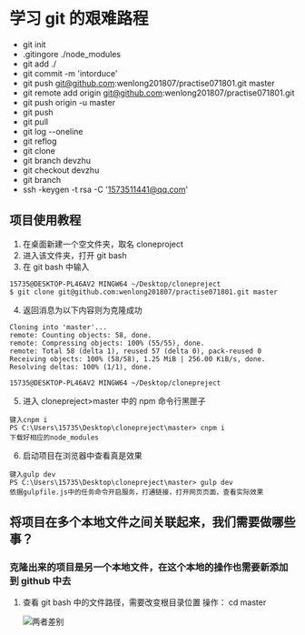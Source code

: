 # 学习 git 的艰难路程

- git init
- .gitingore ./node_modules
- git add ./
- git commit -m 'intorduce'
- git push git@github.com:wenlong201807/practise071801.git master
- git remote add origin git@github.com:wenlong201807/practise071801.git
- git push origin -u master
- git push
- git pull
- git log --oneline
- git reflog
- git clone
- git branch devzhu
- git checkout devzhu
- git branch
- ssh -keygen -t rsa -C '1573511441@qq.com'

## 项目使用教程

1.  在桌面新建一个空文件夹，取名 cloneproject
2.  进入该文件夹，打开 git bash
3.  在 git bash 中输入

```git
15735@DESKTOP-PL46AV2 MINGW64 ~/Desktop/clonepreject
$ git clone git@github.com:wenlong201807/practise071801.git master
```

4.  返回消息为以下内容则为克隆成功

```
Cloning into 'master'...
remote: Counting objects: 58, done.
remote: Compressing objects: 100% (55/55), done.
remote: Total 58 (delta 1), reused 57 (delta 0), pack-reused 0
Receiving objects: 100% (58/58), 1.25 MiB | 256.00 KiB/s, done.
Resolving deltas: 100% (1/1), done.

15735@DESKTOP-PL46AV2 MINGW64 ~/Desktop/clonepreject
```

5.  进入 clonepreject>master 中的 npm 命令行黑匣子

```
键入cnpm i
PS C:\Users\15735\Desktop\clonepreject\master> cnpm i
下载好相应的node_modules
```

6.  启动项目在浏览器中查看真是效果

```
键入gulp dev
PS C:\Users\15735\Desktop\clonepreject\master> gulp dev
依据gulpfile.js中的任务命令开启服务，打通链接，打开网页页面，查看实际效果
```

## 将项目在多个本地文件之间关联起来，我们需要做哪些事？

### 克隆出来的项目是另一个本地文件，在这个本地的操作也需要新添加到 github 中去

1.  查看 git bash 中的文件路径，需要改变根目录位置 操作： cd master

    ![两者差别]('/asset/imgs/trance.png' '查看src/asset/imgs/trace.png')
